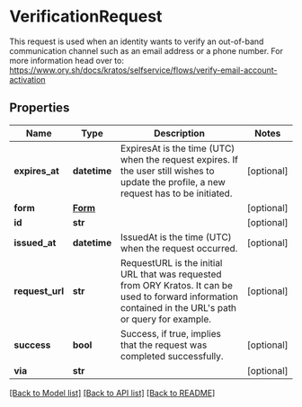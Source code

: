 # VerificationRequest

This request is used when an identity wants to verify an out-of-band communication channel such as an email address or a phone number.  For more information head over to: https://www.ory.sh/docs/kratos/selfservice/flows/verify-email-account-activation
## Properties
Name | Type | Description | Notes
------------ | ------------- | ------------- | -------------
**expires_at** | **datetime** | ExpiresAt is the time (UTC) when the request expires. If the user still wishes to update the profile, a new request has to be initiated. | [optional] 
**form** | [**Form**](Form.md) |  | [optional] 
**id** | **str** |  | [optional] 
**issued_at** | **datetime** | IssuedAt is the time (UTC) when the request occurred. | [optional] 
**request_url** | **str** | RequestURL is the initial URL that was requested from ORY Kratos. It can be used to forward information contained in the URL&#39;s path or query for example. | [optional] 
**success** | **bool** | Success, if true, implies that the request was completed successfully. | [optional] 
**via** | **str** |  | [optional] 

[[Back to Model list]](../README.md#documentation-for-models) [[Back to API list]](../README.md#documentation-for-api-endpoints) [[Back to README]](../README.md)


